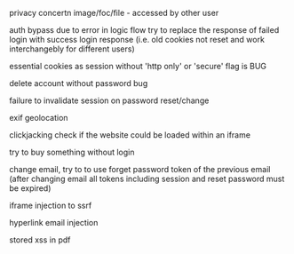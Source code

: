 privacy concertn
image/foc/file - accessed by other user

auth bypass due to error in logic flow
try to replace the response of failed login with success login response (i.e. old cookies not reset and work interchangebly for different users)

essential cookies as session without 'http only' or 'secure' flag is BUG

delete account without password bug

failure to invalidate session on password reset/change

exif geolocation

clickjacking
check if the website could be loaded within an iframe

try to buy something without login

change email, try to to use forget password token of the previous email (after changing email all tokens including session and reset password must be expired)

iframe injection to ssrf

hyperlink email injection 

stored xss in pdf
